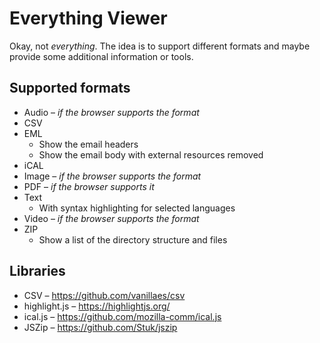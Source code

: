 # Everything Viewer

Okay, not *everything*. The idea is to support different formats and maybe provide some additional information or tools.


## Supported formats

* Audio – *if the browser supports the format*
* CSV
* EML
	* Show the email headers
	* Show the email body with external resources removed
* iCAL
* Image – *if the browser supports the format*
* PDF – *if the browser supports it*
* Text
	* With syntax highlighting for selected languages
* Video – *if the browser supports the format*
* ZIP
	* Show a list of the directory structure and files


## Libraries

* CSV – https://github.com/vanillaes/csv
* highlight.js – https://highlightjs.org/
* ical.js – https://github.com/mozilla-comm/ical.js
* JSZip – https://github.com/Stuk/jszip
